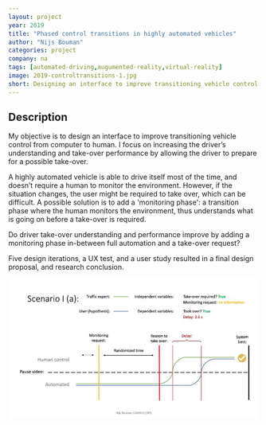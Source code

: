 ```yaml
---
layout: project
year: 2019
title: "Phased control transitions in highly automated vehicles"
author: "Nijs Bouman"
categories: project
company: na
tags: [automated-driving,augumented-reality,virtual-reality]
image: 2019-controltransitions-1.jpg
short: Designing an interface to improve transitioning vehicle control from computer to human.
---
```


## Description
My objective is to design an interface to improve transitioning vehicle control from computer to human. I focus on increasing the driver’s understanding and take-over performance by allowing the driver to prepare for a possible take-over.

A highly automated vehicle is able to drive itself most of the time, and doesn’t require a human to monitor the environment. However, if the situation changes, the user might be required to take over, which can be difficult. A possible solution is to add a 'monitoring phase': a transition phase where the human monitors the environment, thus understands what is going on before a take-over is required.

Do driver take-over understanding and performance improve by adding a monitoring phase in-between full automation and a take-over request?

Five design iterations, a UX test, and a user study resulted in a final design proposal, and research conclusion.

<div class="project-image">
  <img src="/assets/img/2019-controltransitions-2.jpg">
</div>